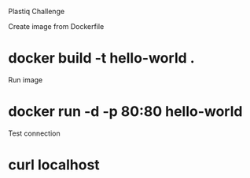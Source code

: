 Plastiq Challenge

Create image from Dockerfile

# docker build -t hello-world .

Run image

# docker run -d -p 80:80 hello-world

Test connection

# curl localhost


